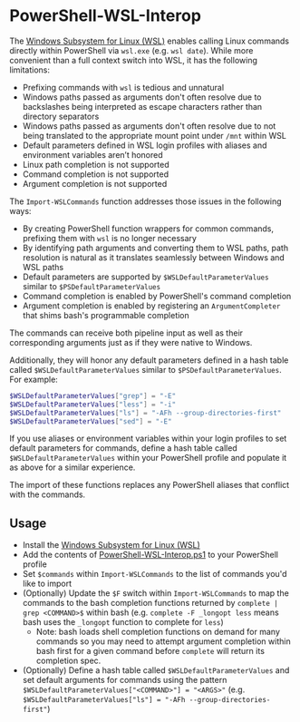 # PowerShell-WSL-Interop

The [Windows Subsystem for Linux (WSL)](https://docs.microsoft.com/en-us/windows/wsl/about) enables calling Linux commands directly within PowerShell via `wsl.exe` (e.g. `wsl date`). While more convenient
than a full context switch into WSL, it has the following limitations:

* Prefixing commands with `wsl` is tedious and unnatural
* Windows paths passed as arguments don't often resolve due to backslashes being interpreted as escape characters rather than directory separators
* Windows paths passed as arguments don't often resolve due to not being translated to the appropriate mount point under `/mnt` within WSL
* Default parameters defined in WSL login profiles with aliases and environment variables aren’t honored
* Linux path completion is not supported
* Command completion is not supported
* Argument completion is not supported

The `Import-WSLCommands` function addresses those issues in the following ways:

* By creating PowerShell function wrappers for common commands, prefixing them with `wsl` is no longer necessary
* By identifying path arguments and converting them to WSL paths, path resolution is natural as it translates seamlessly between Windows and WSL paths
* Default parameters are supported by `$WSLDefaultParameterValues` similar to `$PSDefaultParameterValues`
* Command completion is enabled by PowerShell's command completion
* Argument completion is enabled by registering an `ArgumentCompleter` that shims bash's programmable completion

The commands can receive both pipeline input as well as their corresponding arguments just as if they were native to Windows.

Additionally, they will honor any default parameters defined in a hash table called `$WSLDefaultParameterValues` similar to `$PSDefaultParameterValues`. For example:

```powershell
$WSLDefaultParameterValues["grep"] = "-E"
$WSLDefaultParameterValues["less"] = "-i"
$WSLDefaultParameterValues["ls"] = "-AFh --group-directories-first"
$WSLDefaultParameterValues["sed"] = "-E"
```

If you use aliases or environment variables within your login profiles to set default parameters for commands, define a hash table called `$WSLDefaultParameterValues` within
your PowerShell profile and populate it as above for a similar experience.

The import of these functions replaces any PowerShell aliases that conflict with the commands.

## Usage

* Install the [Windows Subsystem for Linux (WSL)](https://docs.microsoft.com/en-us/windows/wsl/install-win10)
* Add the contents of [PowerShell-WSL-Interop.ps1](https://github.com/mikebattista/PowerShell-WSL-Interop/blob/master/PowerShell-WSL-Interop.ps1) to your PowerShell profile
* Set `$commands` within `Import-WSLCommands` to the list of commands you'd like to import
* (Optionally) Update the `$F` switch within `Import-WSLCommands` to map the commands to the bash completion functions returned by `complete | grep <COMMAND>$` within bash (e.g. `complete -F _longopt less` means bash uses the `_longopt` function to complete for `less`)
    * Note: bash loads shell completion functions on demand for many commands so you may need to attempt argument completion within bash first for a given command before `complete` will return its completion spec.
* (Optionally) Define a hash table called `$WSLDefaultParameterValues` and set default arguments for commands using the pattern `$WSLDefaultParameterValues["<COMMAND>"] = "<ARGS>"` (e.g. `$WSLDefaultParameterValues["ls"] = "-AFh --group-directories-first"`)